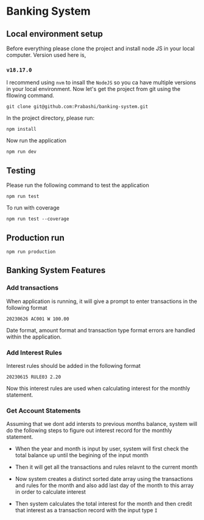 # Banking System

## Local environment setup

Before everything please clone the project and install node JS in your local computer. Version used here is,

### `v18.17.0`

I recommend using `nvm` to insall the `NodeJS` so you ca have multiple versions in your local environment. Now let's get the project from git using the fllowing command.

```
git clone git@github.com:Prabashi/banking-system.git
```

In the project directory, please run:

```
npm install
```

Now run the application

```
npm run dev
```

## Testing

Please run the following command to test the application

```
npm run test
```

To run with coverage

```
npm run test --coverage
```

## Production run

```
npm run production
```

## Banking System Features

### Add transactions

When application is running, it will give a prompt to enter transactions in the following format

```
20230626 AC001 W 100.00
```

Date format, amount format and transaction type format errors are handled within the application.

### Add Interest Rules

Interest rules should be added in the following format

```
20230615 RULE03 2.20
```

Now this interest rules are used when calculating interest for the monthly statement.

### Get Account Statements

Assuming that we dont add intersts to previous months balance, system will do the following steps to figure out interest record for the monthly statement.

- When the year and month is input by user, system will first check the total balance up until the begining of the input month

- Then it will get all the transactions and rules relavnt to the current month

- Now system creates a distinct sorted date array using the transactions and rules for the month and also add last day of the month to this array in order to calculate interest

- Then system calculates the total interest for the month and then credit that interest as a transaction record with the input type `I`
